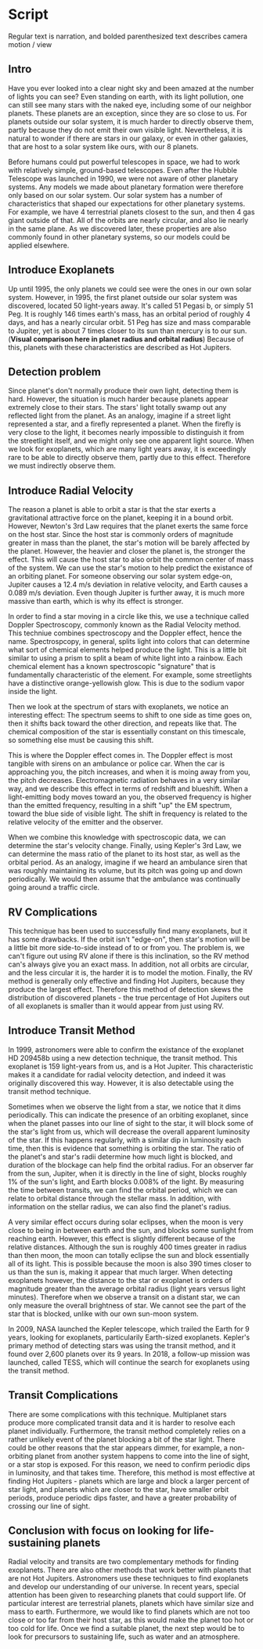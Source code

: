 # Script
Regular text is narration, and bolded parenthesized text describes camera motion / view

## Intro
Have you ever looked into a clear night sky and been amazed at the number of lights you can see? Even standing on earth, with its light pollution, 
one can still see many stars with the naked eye, including some of our neighbor planets. These planets are an exception, since they are so close to us. 
For planets outside our solar system, it is much harder to directly observe them, partly because they do not emit their own visible light. Nevertheless,
it is natural to wonder if there are stars in our galaxy, or even in other galaxies, that are host to a solar system like ours, with our 8 planets.

Before humans could put powerful telescopes in space, we had to work with relatively simple, ground-based telescopes. Even after the Hubble Telescope was
launched in 1990, we were not aware of other planetary systems. Any models we made about planetary formation were therefore only based
on our solar system. Our solar system has a number of characteristics that shaped our expectations for other planetary systems. For example, 
we have 4 terrestrial planets closest to the sun, and then 4 gas giant outside of that. All of the orbits are nearly circular, and also lie nearly in the same plane. 
As we discovered later, these properties are also commonly found in other planetary systems, so our models could be applied elsewhere. 
 

## Introduce Exoplanets
Up until 1995, the only planets we could see were the ones in our own solar system. However, in 1995, the first planet outside our solar system was discovered,
located 50 light-years away. It's called 51 Pegasi b, or simply 51 Peg. It is roughly 146 times earth's mass, has an orbital period of roughly 4 days, 
and has a nearly circular orbit. 51 Peg has size and mass comparable to Jupiter, yet is about 7 times closer to its sun than mercury is to our sun. (**Visual
comparison here in planet radius and orbital radius**) Because of this, planets with these characteristics are described as Hot Jupiters. 

## Detection problem
Since planet's don't normally produce their own light, detecting them is hard. However, the situation is much harder because planets appear extremely close
to their stars. The stars' light totally swamp out any reflected light from the planet. As an analogy, imagine if a street light represented a star, and a 
firefly represented a planet. When the firefly is very close to the light, it becomes nearly impossible to distinguish it from the streetlight itself, and
we might only see one apparent light source. When we look for exoplanets, which are many light years away, it is exceedingly rare to be able to directly
observe them, partly due to this effect. Therefore we must indirectly observe them. 

## Introduce Radial Velocity
The reason a planet is able to orbit a star is that the star exerts a gravitational attractive force on the planet, keeping it in a bound orbit.  
However, Newton's 3rd Law requires that the planet exerts the same force on the host star. Since the host star is commonly orders of magnitude greater
in mass than the planet, the star's motion will be barely affected by the planet. However, the heavier and closer the planet is, the stronger the effect.
This will cause the host star to also orbit the common center of mass of the system. We can use the star's motion to help predict the existance of an orbiting planet. 
For someone observing our solar system edge-on, Jupiter causes a 12.4 m/s deviation in relative velocity, and Earth causes a 0.089 m/s deviation. Even though
Jupiter is further away, it is much more massive than earth, which is why its effect is stronger.

In order to find a star moving in a circle like this, we use a technique called Doppler Spectroscopy, commonly known as the Radial Velocity method. 
This techniue combines spectroscopy and the Doppler effect, hence the name. Spectrospcopy, in general, splits light into colors that can determine 
what sort of chemical elements helped produce the light. This is a little bit similar to using a prism to split a beam of white light
into a rainbow. Each chemical element has a known spectroscopic "signature" that is fundamentally characteristic of the element. For example, 
some streetlights have a distinctive orange-yellowish glow. This is due to the sodium vapor inside the light.

Then we look at the spectrum of stars with exoplanets, we notice an interesting effect: The spectrum seems to shift to one side as time goes on, then it shifts
back toward the other direction, and repeats like that. The chemical composition of the star is essentially constant on this timescale, so something 
else must be causing this shift.

This is where the Doppler effect comes in. The Doppler effect is most tangible with sirens on an ambulance or police car. When the car is approaching 
you, the pitch increases, and when it is moing away from you, the pitch decreases. Electromagnetic radiation behaves in a very similar way, and we
describe this effect in terms of redshift and blueshift. When a light-emitting body moves toward an you, the observed frequency is higher than
the emitted frequency, resulting in a shift "up" the EM spectrum, toward the blue side of visible light. The shift in frequency is related to 
the relative velocity of the emitter and the observer.

When we combine this knowledge with spectroscopic data, we can determine the star's velocity change. Finally, using Kepler's 3rd Law, we can determine
the mass ratio of the planet to its host star, as well as the orbital period. As an analogy, imagine if we heard an ambulance siren that was roughly maintaining
its volume, but its pitch was going up and down periodically. We would then assume that the ambulance was continually going around a traffic circle. 
 
## RV Complications
This technique has been used to successfully find many exoplanets, but it has some drawbacks. If the orbit isn't "edge-on", then star's motion will be 
a little bit more side-to-side instead of to or from you. The problem is, we can't figure out using RV alone if there is this inclination, so the RV method
can's always give you an exact mass. In addition, not all orbits are circular, and the less circular it is, the harder it is to model the motion.
Finally, the RV method is generally only effective and finding Hot Jupiters, because they produce the largest effect. Therefore this method of detection
skews the distribution of discovered planets - the true percentage of Hot Jupiters out of all exoplanets is smaller than it would appear from just using RV.



## Introduce Transit Method
In 1999, astronomers were able to confirm the existance of the exoplanet HD 209458b using a new detection technique, the transit method. This exoplanet
is 159 light-years from us, and is a Hot Jupiter. This characteristic makes it a candidate for radial velocity detection, and indeed it was originally
discovered this way. However, it is also detectable using the transit method technique.

Sometimes when we observe the light from a star, we notice that it dims periodically. This can indicate the presence of an orbiting exoplanet, since 
when the planet passes into our line of sight to the star, it will block some of the star's light from us, which will decrease the overall apparent
luminosity of the star. If this happens regularly, with a similar dip in luminosity each time, then this is evidence that something is orbiting
the star. The ratio of the planet's and star's radii determine how much light is blocked, and duration of the blockage can help find the orbital radius.
For an observer far from the sun, Jupiter, when it is directly in the line of sight, blocks roughly 1% of the sun's light, and Earth blocks 0.008% of the light.
By measuring the time between transits, we can find the orbital period, which we can relate to orbital distance through the stellar mass. In addition, with
information on the stellar radius, we can also find the planet's radius.


A very similar effect occurs during solar eclipses, when the moon is very close to being in between earth and the sun, and blocks some sunlight from 
reaching earth. However, this effect is slightly different because of the relative distances. Although the sun is roughly 400 times greater in radius than
then moon, the moon can totally eclipse the sun and block essentially all of its light. This is possible because the moon is also 390 times closer to us
than the sun is, making it appear that much larger. When detecting exoplanets however, the distance to the star or exoplanet is orders of magnitude greater
than the average orbital radius (light years versus light minutes). Therefore when we observe a transit on a distant star, we can only measure the overall 
brightness of star. We cannot see the part of the star that is blocked, unlike with our own sun-moon system. 


In 2009, NASA launched the Kepler telescope, which trailed the Earth for 9 years, looking for exoplanets, particularily Earth-sized exoplanets. 
Kepler's primary method of detecting stars was using the transit method, and it found over 2,600 planets over its 9 years. In 2018, a follow-up mission
was launched, called TESS, which will continue the search for exoplanets using the transit method.


## Transit Complications
There are some complications with this technique. Multiplanet stars produce more complicated transit data and it is harder to resolve each planet individually.
Furthermore, the transit method completely relies on a rather unlikely event of the planet blocking a bit of the star light. There could be other reasons that 
the star appears dimmer, for example, a non-orbiting planet from another system happens to come into the line of sight, or a star stop is exposed. For this reason,
we need to confirm periodic dips in luminosity, and that takes time.
Therefore, this method is most effective at finding Hot Jupiters - planets which are large and block a larger percent of star light, and planets which are
closer to the star, have smaller orbit periods, produce periodic dips faster, and have a greater probability of crossing our line of sight. 
      
## Conclusion with focus on looking for life-sustaining planets
Radial velocity and transits are two complementary methods for finding exoplanets. There are also other methods that work better with planets that are not
Hot Jupiters. Astronomers use these techniques to find exoplanets and develop our understanding of our universe. In recent years, special attention has 
been given to researching planets that could support life. Of particular interest are terrestrial planets, planets which have similar size and mass to earth.
Furthermore, we would like to find planets which are not too close or too far from their host star, as this would make the planet too hot or too cold for life. 
Once we find a suitable planet, the next step would be to look for precursors to sustaining life, such as water and an atmosphere. 
